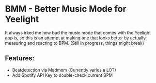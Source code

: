 # BMM - Better Music Mode for Yeelight

It always irked me how bad the music mode that comes with the Yeelight app is, so this is an attempt at making one that looks better by actually measuring and reacting to BPM. (Still in progress, things might break)

## Features:

- Beatdetection via Madmom (Currently varies a LOT)
- Add Spotify API Key to double-check current BPM



